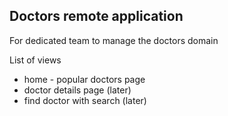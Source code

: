 ## Doctors remote application

For dedicated team to manage the doctors domain

List of views

* home - popular doctors page
* doctor details page (later)
* find doctor with search (later)